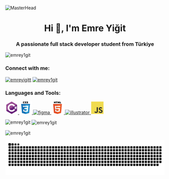 ![MasterHead](https://www.optimalvirtualemployee.com/wp-content/uploads/2022/12/Web-Developer-skill-1200x682.jpg)
<h1 align="center">Hi 👋, I'm Emre Yiğit</h1>
<h3 align="center">A passionate full stack developer student from Türkiye</h3>

<p align="left"> <img src="https://komarev.com/ghpvc/?username=emrey1git&label=Profile%20views&color=0e75b6&style=flat" alt="emrey1git" /> </p>

<h3 align="left">Connect with me:</h3>
<p align="left">
<a href="https://linkedin.com/in/emreyigitt" target="blank"><img align="center" src="https://raw.githubusercontent.com/rahuldkjain/github-profile-readme-generator/master/src/images/icons/Social/linked-in-alt.svg" alt="emreyigitt" height="30" width="40" /></a>
<a href="https://instagram.com/emrey1git" target="blank"><img align="center" src="https://raw.githubusercontent.com/rahuldkjain/github-profile-readme-generator/master/src/images/icons/Social/instagram.svg" alt="emrey1git" height="30" width="40" /></a>
</p>

<h3 align="left">Languages and Tools:</h3>
<p align="left"> <a href="https://www.w3schools.com/cs/" target="_blank" rel="noreferrer"> <img src="https://raw.githubusercontent.com/devicons/devicon/master/icons/csharp/csharp-original.svg" alt="csharp" width="40" height="40"/> </a> <a href="https://www.w3schools.com/css/" target="_blank" rel="noreferrer"> <img src="https://raw.githubusercontent.com/devicons/devicon/master/icons/css3/css3-original-wordmark.svg" alt="css3" width="40" height="40"/> </a> <a href="https://www.figma.com/" target="_blank" rel="noreferrer"> <img src="https://www.vectorlogo.zone/logos/figma/figma-icon.svg" alt="figma" width="40" height="40"/> </a> <a href="https://www.w3.org/html/" target="_blank" rel="noreferrer"> <img src="https://raw.githubusercontent.com/devicons/devicon/master/icons/html5/html5-original-wordmark.svg" alt="html5" width="40" height="40"/> </a> <a href="https://www.adobe.com/in/products/illustrator.html" target="_blank" rel="noreferrer"> <img src="https://www.vectorlogo.zone/logos/adobe_illustrator/adobe_illustrator-icon.svg" alt="illustrator" width="40" height="40"/> </a> <a href="https://developer.mozilla.org/en-US/docs/Web/JavaScript" target="_blank" rel="noreferrer"> <img src="https://raw.githubusercontent.com/devicons/devicon/master/icons/javascript/javascript-original.svg" alt="javascript" width="40" height="40"/> </a> </p>

<p><img align="left" src="https://github-readme-stats.vercel.app/api/top-langs?username=emrey1git&show_icons=true&locale=en&layout=compact" alt="emrey1git" /></p>

<p>&nbsp;<img align="center" src="https://github-readme-stats.vercel.app/api?username=emrey1git&show_icons=true&locale=en" alt="emrey1git" /></p>

<p><img align="center" src="https://github-readme-streak-stats.herokuapp.com/?user=emrey1git&" alt="emrey1git" /></p>

<picture>
  <source media="(prefers-color-scheme: dark)" srcset="https://raw.githubusercontent.com/emrey1git/emrey1git/output/github-contribution-grid-snake-dark.svg">
  <source media="(prefers-color-scheme: light)" srcset="https://raw.githubusercontent.com/emrey1git/emrey1git/output/github-contribution-grid-snake.svg">
  <img alt="github contribution grid snake animation" src="https://raw.githubusercontent.com/emrey1git/emrey1git/output/github-contribution-grid-snake.svg">
</picture>
